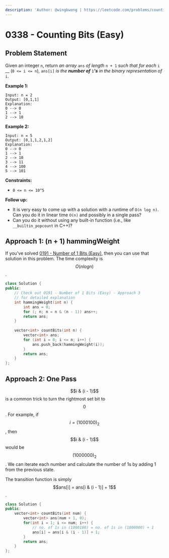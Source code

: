 ```yaml
---
description: 'Author: @wingkwong | https://leetcode.com/problems/counting-bits/'
---
```


# 0338 - Counting Bits (Easy)

## Problem Statement

Given an integer `n`, return _an array_ `ans` _of length_ `n + 1` _such that for each_ `i` __ (`0 <= i <= n`)_,_ `ans[i]` _is the **number of**_ `1`_**'s** in the binary representation of_ `i`.

**Example 1:**

```
Input: n = 2
Output: [0,1,1]
Explanation:
0 --> 0
1 --> 1
2 --> 10
```

**Example 2:**

```
Input: n = 5
Output: [0,1,1,2,1,2]
Explanation:
0 --> 0
1 --> 1
2 --> 10
3 --> 11
4 --> 100
5 --> 101 
```

**Constraints:**

* `0 <= n <= 10^5`

**Follow up:**

* It is very easy to come up with a solution with a runtime of `O(n log n)`. Can you do it in linear time `O(n)` and possibly in a single pass?
* Can you do it without using any built-in function (i.e., like `__builtin_popcount` in C++)?

## Approach 1: (n + 1) hammingWeight

If you've solved [0191 - Number of 1 Bits (Easy)](../0100-0199/number-of-1-bits-easy), then you can use that solution in this problem. The time complexity is $$O(n logn)$$.

```cpp
class Solution {
public:
    // Check out 0191 - Number of 1 Bits (Easy) - Approach 3 
    // for detailed explanation
    int hammingWeight(int n) {
        int ans = 0;
        for (; n; n = n & (n - 1)) ans++;
        return ans;
    }
    
    vector<int> countBits(int n) {
        vector<int> ans;
        for (int i = 0; i <= n; i++) {
            ans.push_back(hammingWeight(i));
        }
        return ans;
    }
};
```

## Approach 2: One Pass

$$i & (i  - 1)$$ is a common trick to turn the rightmost set bit to $$0$$. For example, if $$i = (1000100)_2$$, then $$i & (i  - 1)$$ would be $$(1000000)_2$$. We can iterate each number and calculate the number of 1s by adding 1 from the previous state.&#x20;

The transition function is simply  $$ans[i] = ans[i & (i - 1)] + 1$$.

```cpp
class Solution {
public:
    vector<int> countBits(int num) {
        vector<int> ans(num + 1, 0);
        for(int i = 1; i <= num; i++) {
            // no. of 1s in (1000100) = no. of 1s in (1000000) + 1
            ans[i] = ans[i & (i - 1)] + 1;
        }
        return ans; 
    }
};
```
